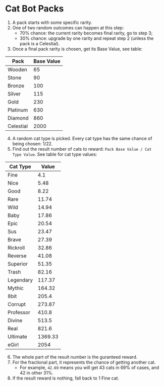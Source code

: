 # Cat Bot Packs

1. A pack starts with some specific rarity.
2. One of two random outcomes can happen at this step:
    - 70% chance: the current rarity becomes final rarity, go to step 3;
    - 30% chance: upgrade by one rarity and repeat step 2 (unless the pack is a Celestial).
3. Once a final pack rarity is chosen, get its Base Value, see table:

|  **Pack** | **Base Value** |
| --- | --- |
| Wooden | 65  |
| Stone | 90  |
| Bronze | 100 |
| Silver | 115 |
| Gold | 230 |
| Platinum | 630 |
| Diamond | 860 |
| Celestial | 2000 |

4. A random cat type is picked. Every cat type has the same chance of being chosen: 1/22.
5. Find out the result number of cats to reward: `Pack Base Value / Cat Type Value`. See table for cat type values:

| **Cat Type** | **Value** |
| --- | --- |
| Fine | 4.1 |
| Nice | 5.48 |
| Good | 8.22 |
| Rare | 11.74 |
| Wild | 14.94 |
| Baby | 17.86 |
| Epic | 20.54 |
| Sus | 23.47 |
| Brave | 27.39 |
| Rickroll | 32.86 |
| Reverse | 41.08 |
| Superior | 51.35 |
| Trash | 82.16 |
| Legendary | 117.37 |
| Mythic | 164.32 |
| 8bit | 205.4 |
| Corrupt | 273.87 |
| Professor | 410.8 |
| Divine | 513.5 |
| Real | 821.6 |
| Ultimate| 1369.33 |
| eGirl | 2054 |

6. The whole part of the result number is the guranteed reward.
7. For the fractional part, it represents the chance of getting another cat.
   - For example, `42.69` means you will get 43 cats in 69% of cases, and 42 in other 31%.
8. If the result reward is nothing, fall back to 1 Fine cat.

